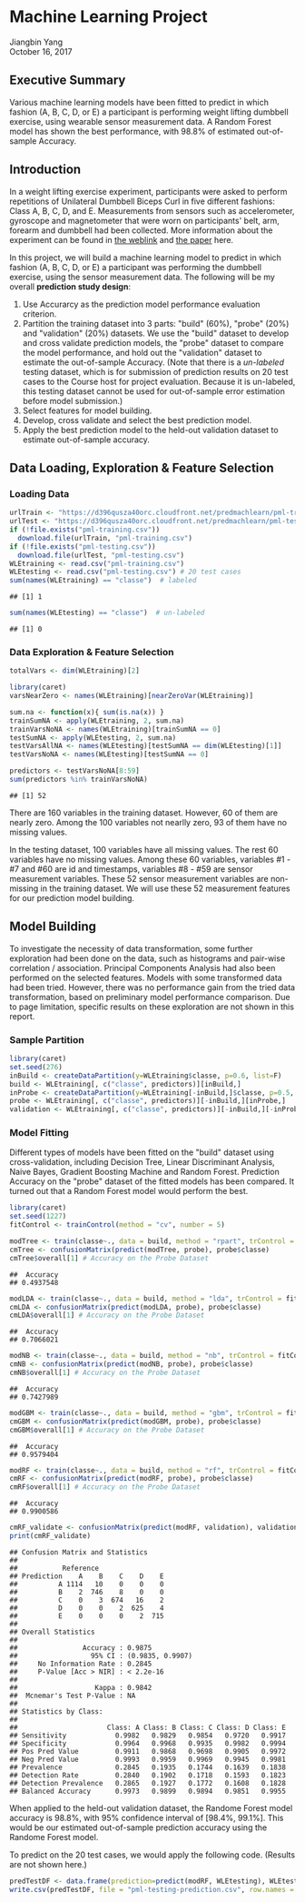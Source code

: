 # Machine Learning Project
Jiangbin Yang  
October 16, 2017  



## Executive Summary

Various machine learning models have been fitted to predict in which fashion (A, B, C, D, or E) a participant is performing weight lifting dumbbell exercise, using wearable sensor measurement data. A Random Forest model has shown the best performance, with 98.8% of estimated out-of-sample Accuracy.

## Introduction

In a weight lifting exercise experiment, participants were asked to perform repetitions of Unilateral Dumbbell Biceps Curl in five different fashions: Class A, B, C, D, and E. Measurements from sensors such as accelerometer, gyroscope and magnetometer that were worn on participants' belt, arm, forearm and dumbbell had been collected. More information about the experiment can be found in [the weblink](http://web.archive.org/web/20161224072740/http:/groupware.les.inf.puc-rio.br/har#weight_lifting_exercises) and [the paper](http://web.archive.org/web/20161224072740/http://groupware.les.inf.puc-rio.br/public/papers/2013.Velloso.QAR-WLE.pdf) here.

In this project, we will build a machine learning model to predict in which fashion (A, B, C, D, or E) a participant was performing the dumbbell exercise, using the sensor measurement data. The following will be my overall **prediction study design**:

1. Use Accurarcy as the prediction model performance evaluation criterion.
2. Partition the training dataset into 3 parts: "build" (60%), "probe" (20%) and "validation" (20%) datasets. We use the "build" dataset to develop and cross validate prediction models, the "probe" dataset to compare the model performance, and hold out the "validation" dataset to estimate the out-of-sample Accuracy. (Note that there is a *un-labeled* testing dataset, which is for submission of prediction results on 20 test cases to the Course host for project evaluation. Because it is un-labeled, this testing dataset cannot be used for out-of-sample error estimation before model submission.)
3. Select features for model building.
4. Develop, cross validate and select the best prediction model.
5. Apply the best prediction model to the held-out validation dataset to estimate out-of-sample accuracy.

## Data Loading, Exploration & Feature Selection

### Loading Data


```r
urlTrain <- "https://d396qusza40orc.cloudfront.net/predmachlearn/pml-training.csv"
urlTest <- "https://d396qusza40orc.cloudfront.net/predmachlearn/pml-testing.csv"
if (!file.exists("pml-training.csv")) 
  download.file(urlTrain, "pml-training.csv")
if (!file.exists("pml-testing.csv")) 
  download.file(urlTest, "pml-testing.csv")
WLEtraining <- read.csv("pml-training.csv")
WLEtesting <- read.csv("pml-testing.csv") # 20 test cases
sum(names(WLEtraining) == "classe")  # labeled
```

```
## [1] 1
```

```r
sum(names(WLEtesting) == "classe")  # un-labeled
```

```
## [1] 0
```

### Data Exploration & Feature Selection


```r
totalVars <- dim(WLEtraining)[2]

library(caret)
varsNearZero <- names(WLEtraining)[nearZeroVar(WLEtraining)]

sum.na <- function(x){ sum(is.na(x)) }
trainSumNA <- apply(WLEtraining, 2, sum.na)
trainVarsNoNA <- names(WLEtraining)[trainSumNA == 0]
testSumNA <- apply(WLEtesting, 2, sum.na)
testVarsAllNA <- names(WLEtesting)[testSumNA == dim(WLEtesting)[1]]
testVarsNoNA <- names(WLEtesting)[testSumNA == 0]

predictors <- testVarsNoNA[8:59]
sum(predictors %in% trainVarsNoNA)
```

```
## [1] 52
```

There are 160 variables in the training dataset. However, 60 of them are nearly zero. Among the 100 variables not nearlly zero, 93 of them have no missing values. 

In the testing dataset, 100 variables have all missing values. The rest 60 variables have no missing values. Among these 60 variables, variables #1 - #7 and #60 are id and timestamps, variables #8 - #59 are sensor measurement variables. These 52 sensor measurement variables are non-missing in the training dataset. We will use these 52 measurement features for our prediction model building.

## Model Building

To investigate the necessity of data transformation, some further exploration had been done on the data, such as histograms and pair-wise correlation / association. Principal Components Analysis had also been performed on the selected features. Models with some transformed data had been tried. However, there was no performance gain from the tried data transformation, based on preliminary model performance comparison. Due to page limitation, specific results on these exploration are not shown in this report.

### Sample Partition


```r
library(caret)
set.seed(276)
inBuild <- createDataPartition(y=WLEtraining$classe, p=0.6, list=F)
build <- WLEtraining[, c("classe", predictors)][inBuild,]
inProbe <- createDataPartition(y=WLEtraining[-inBuild,]$classe, p=0.5, list=F) # 0.4*0.5 = 0.2
probe <- WLEtraining[, c("classe", predictors)][-inBuild,][inProbe,]
validation <- WLEtraining[, c("classe", predictors)][-inBuild,][-inProbe,]
```

### Model Fitting

Different types of models have been fitted on the "build" dataset using cross-validation, including Decision Tree, Linear Discriminant Analysis, Naive Bayes, Gradient Boosting Machine and Random Forest. Prediction Accuracy on the "probe" dataset of the fitted models has been compared. It turned out that a Random Forest model would perform the best. 


```r
library(caret)
set.seed(1227)
fitControl <- trainControl(method = "cv", number = 5)
```

```r
modTree <- train(classe~., data = build, method = "rpart", trControl = fitControl)
cmTree <- confusionMatrix(predict(modTree, probe), probe$classe)
cmTree$overall[1] # Accuracy on the Probe Dataset
```

```
##  Accuracy 
## 0.4937548
```

```r
modLDA <- train(classe~., data = build, method = "lda", trControl = fitControl)
cmLDA <- confusionMatrix(predict(modLDA, probe), probe$classe)
cmLDA$overall[1] # Accuracy on the Probe Dataset
```

```
##  Accuracy 
## 0.7066021
```

```r
modNB <- train(classe~., data = build, method = "nb", trControl = fitControl)
cmNB <- confusionMatrix(predict(modNB, probe), probe$classe)
cmNB$overall[1] # Accuracy on the Probe Dataset
```

```
##  Accuracy 
## 0.7427989
```

```r
modGBM <- train(classe~., data = build, method = "gbm", trControl = fitControl, verbose = FALSE)
cmGBM <- confusionMatrix(predict(modGBM, probe), probe$classe)
cmGBM$overall[1] # Accuracy on the Probe Dataset
```

```
##  Accuracy 
## 0.9579404
```

```r
modRF <- train(classe~., data = build, method = "rf", trControl = fitControl)
cmRF <- confusionMatrix(predict(modRF, probe), probe$classe)
cmRF$overall[1] # Accuracy on the Probe Dataset
```

```
##  Accuracy 
## 0.9900586
```


```r
cmRF_validate <- confusionMatrix(predict(modRF, validation), validation$classe)
print(cmRF_validate)
```

```
## Confusion Matrix and Statistics
## 
##           Reference
## Prediction    A    B    C    D    E
##          A 1114   10    0    0    0
##          B    2  746    8    0    0
##          C    0    3  674   16    2
##          D    0    0    2  625    4
##          E    0    0    0    2  715
## 
## Overall Statistics
##                                           
##                Accuracy : 0.9875          
##                  95% CI : (0.9835, 0.9907)
##     No Information Rate : 0.2845          
##     P-Value [Acc > NIR] : < 2.2e-16       
##                                           
##                   Kappa : 0.9842          
##  Mcnemar's Test P-Value : NA              
## 
## Statistics by Class:
## 
##                      Class: A Class: B Class: C Class: D Class: E
## Sensitivity            0.9982   0.9829   0.9854   0.9720   0.9917
## Specificity            0.9964   0.9968   0.9935   0.9982   0.9994
## Pos Pred Value         0.9911   0.9868   0.9698   0.9905   0.9972
## Neg Pred Value         0.9993   0.9959   0.9969   0.9945   0.9981
## Prevalence             0.2845   0.1935   0.1744   0.1639   0.1838
## Detection Rate         0.2840   0.1902   0.1718   0.1593   0.1823
## Detection Prevalence   0.2865   0.1927   0.1772   0.1608   0.1828
## Balanced Accuracy      0.9973   0.9899   0.9894   0.9851   0.9955
```

When applied to the held-out validation dataset, the Randome Forest model accuracy is 98.8%, with 95% confidence interval of [98.4%, 99.1%]. This would be our estimated out-of-sample prediction accuracy using the Randome Forest model.

To predict on the 20 test cases, we would apply the following code. (Results are not shown here.)


```r
predTestDF <- data.frame(prediction=predict(modRF, WLEtesting), WLEtesting)
write.csv(predTestDF, file = "pml-testing-prediction.csv", row.names = F)
```
